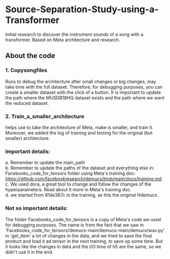 # Source-Separation-Study-using-a-Transformer
Initial research to discover the instrument sounds of a song with a transformer. Based on Meta architecture and research.

## About the code
### 1. Copysongfiles
Runs to debug the architecture after small changes or big changes, may take time with the full dataset. Therefore, for debugging purposes, you can create a smaller dataset with the click of a button. It is important to update the path where the MUSDB18HQ dataset exists and the path where we want the reduced dataset.
### 2. Train_a_smaller_architecture
helps use to take the architecture of Meta, make is smaller, and train it. Moreover, we added the log of training and testing for the original (but smaller) architecture. 

### Important details: 
a. Remember to update the main_path <br/>
b. Remember to update the paths of the dataset and everything else in: Facebooks_code_for_tensors folder using Meta's training doc: https://github.com/facebookresearch/demucs/blob/main/docs/training.md <br/>
c. We used dora, a great tool to change and follow the changes of the hyperparameters. Read about it more in Meta's training doc. <br/>
d. we started from 81de367c in the training, as this the original Hdemucs. 

### Not so important details:
The folder Facebooks_code_for_tensors is a copy of Meta's code we used for debugging purposes. The name is from the fact that we saw in 'Facebooks_code_for_tensors/demucs-main/demucs-main/demucs/wav.py' in 'get_item' a lot of changes in the data, and we tried to save the final product and load it ad tensor in the next training, to save up some time. But it looks like the changes in data and the I/O time of h5 are the same, so we didn't use it in the end.

